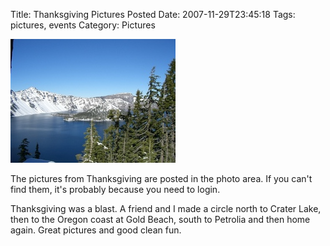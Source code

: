 Title: Thanksgiving Pictures Posted
Date: 2007-11-29T23:45:18
Tags: pictures, events
Category: Pictures

![No alt](/images/CIMG1483.resized.resized.JPG)

The pictures from Thanksgiving are posted in the photo area. If you can't 
find them, it's probably because you need to login. 

Thanksgiving was a blast. A friend and I made a circle north to Crater 
Lake, then to the Oregon coast at Gold Beach, south to Petrolia and then 
home again. Great pictures and good clean fun.

